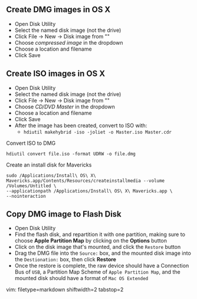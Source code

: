 
## Create DMG images in OS X ##
- Open Disk Utility
- Select the named disk image (not the drive)
- Click File -> New -> Disk image from "<named image>"
- Choose _compressed image_ in the dropdown
- Choose a location and filename
- Click Save

## Create ISO images in OS X ##
- Open Disk Utility
- Select the named disk image (not the drive)
- Click File -> New -> Disk image from "<named image>"
- Choose _CD/DVD Master_ in the dropdown
- Choose a location and filename
- Click Save
- After the image has been created, convert to ISO with:
  - `hdiutil makehybrid -iso -joliet -o Master.iso Master.cdr`

Convert ISO to DMG

    hdiutil convert file.iso -format UDRW -o file.dmg

Create an install disk for Mavericks

    sudo /Applications/Install\ OS\ X\ Mavericks.app/Contents/Resources/createinstallmedia --volume /Volumes/Untitled \
    --applicationpath /Applications/Install\ OS\ X\ Mavericks.app \
    --nointeraction

## Copy DMG image to Flash Disk ##
- Open Disk Utility
- Find the flash disk, and repartition it with one partition, making sure to
  choose **Apple Partition Map** by clicking on the **Options** button
- Click on the disk image that's mounted, and click the `Restore` button
- Drag the DMG file into the `Source:` box, and the mounted disk image into
  the `Destionation:` box, then click **Restore**
- Once the restore is complete, the raw device should have a Connection Bus of
  `USB`, a Partition Map Scheme of `Apple Partition Map`, and the mounted disk
  should have a format of `Mac OS Extended`

vim: filetype=markdown shiftwidth=2 tabstop=2
